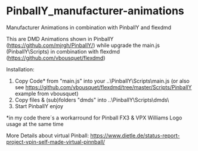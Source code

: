 # PinballY_manufacturer-animations
Manufacturer Animations in combination with PinballY and flexdmd

This are DMD Animations shown in PinballY (https://github.com/mjrgh/PinballY/) while upgrade the main.js (PinballY\Scripts\) in combination with flexdmd (https://github.com/vbousquet/flexdmd)

Installation:
1. Copy Code* from "main.js" into your ..\PinballY\Scripts\main.js (or also see https://github.com/vbousquet/flexdmd/tree/master/Scripts/PinballY example from vbousquet)
2. Copy files & (sub)folders "dmds" into ..\PinballY\Scripts\dmds\
3. Start PinballY enjoy

*in my code there´s a workarround for Pinball FX3 & VPX Williams Logo usage at the same time

More Details about virtual Pinball: https://www.dietle.de/status-report-project-vpin-self-made-virtual-pinnball/ 
